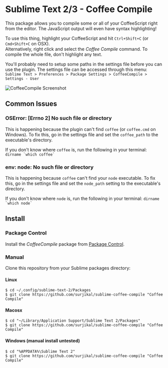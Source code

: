 # Sublime Text 2/3 - Coffee Compile

This package allows you to compile some or all of your CoffeeScript right from the editor.
The JavaScript output will even have syntax highlighting!

To use this thing, highlight your CoffeeScript and hit `Ctrl+Shift+C` (or `Cmd+Shift+C` on OSX).<br>
Alternatively, right click and select the _Coffee Compile_ command. To compile the whole file, don't
highlight any text.

You'll probably need to setup some paths in the settings file before you can use the plugin. The settings
file can be accessed through this menu:
`Sublime Text > Preferences > Package Settings > CoffeeCompile > Settings - User`


![CoffeeCompile Screenshot](http://i.imgur.com/2J49Q.png)


## Common Issues

### OSError: [Errno 2] No such file or directory

This is happening because the plugin can't find `coffee` (or `coffee.cmd` on Windows). To fix this,
go in the settings file and set the `coffee_path` to the executable's directory.

If you don't know where `coffee` is, run the following in your terminal: ``dirname `which coffee` ``

### env: node: No such file or directory

This is happening because `coffee` can't find your `node` executable. To fix this, go in the settings
file and set the `node_path` setting to the executable's directory.

If you don't know where `node` is, run the following in your terminal: ``dirname `which node` ``


## Install

### Package Control
Install the _CoffeeCompile_ package from [Package Control](http://wbond.net/sublime_packages/package_control).


### Manual

Clone this repository from your Sublime packages directory:

#### Linux
```
$ cd ~/.config/sublime-text-2/Packages
$ git clone https://github.com/surjikal/sublime-coffee-compile "Coffee Compile"
```

#### Macosx
```
$ cd "~/Library/Application Support/Sublime Text 2/Packages"
$ git clone https://github.com/surjikal/sublime-coffee-compile "Coffee Compile"
```

#### Windows (manual install untested)
```
$ cd "%APPDATA%\Sublime Text 2"
$ git clone https://github.com/surjikal/sublime-coffee-compile "Coffee Compile"
```
